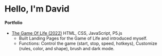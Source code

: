 # Hello, I'm David

#### Portfolio

- [The Game Of Life (2022)](https://taweilan.github.io/TheGameOfLife/)
  HTML, CSS, JavaScript, P5.js
  - Built Landing Pages for the Game of Life and introduced myself.
  - Functions: Control the game (start, stop, speed, hotkeys), Customize (rules, color, and shape), brush and dark mode.
